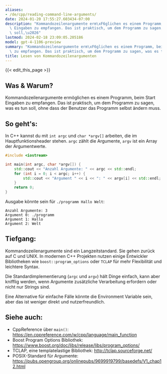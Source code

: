 ```yaml
---
aliases:
- /de/cpp/reading-command-line-arguments/
date: 2024-01-20 17:55:27.603434-07:00
description: "Kommandozeilenargumente erm\xF6glichen es einem Programm, beim Start\
  \ Eingaben zu empfangen. Das ist praktisch, um dem Programm zu sagen, was es tun\
  \ soll,\u2026"
lastmod: 2024-02-18 23:09:05.205186
model: gpt-4-1106-preview
summary: "Kommandozeilenargumente erm\xF6glichen es einem Programm, beim Start Eingaben\
  \ zu empfangen. Das ist praktisch, um dem Programm zu sagen, was es tun soll,\u2026"
title: Lesen von Kommandozeilenargumenten
---
```


{{< edit_this_page >}}

## Was & Warum?
Kommandozeilenargumente ermöglichen es einem Programm, beim Start Eingaben zu empfangen. Das ist praktisch, um dem Programm zu sagen, was es tun soll, ohne dass der Benutzer das Programm selbst ändern muss.

## So geht's:
In C++ kannst du mit `int argc` und `char *argv[]` arbeiten, die im Hauptfunktionsheader stehen. `argc` zählt die Argumente, `argv` ist ein Array der Argumentwerte.

```C++
#include <iostream>

int main(int argc, char *argv[]) {
    std::cout << "Anzahl Argumente: " << argc << std::endl;
    for (int i = 0; i < argc; i++) {
        std::cout << "Argument " << i << ": " << argv[i] << std::endl;
    }
    return 0;
}
```

Ausgabe könnte sein für `./programm Hallo Welt`:
```
Anzahl Argumente: 3
Argument 0: ./programm
Argument 1: Hallo
Argument 2: Welt
```

## Tiefgang:
Kommandozeilenargumente sind ein Langzeitstandard. Sie gehen zurück auf C und UNIX. In modernen C++ Projekten nutzen einige Entwickler Bibliotheken wie `boost::program_options` oder `TCLAP` für mehr Flexibilität und leichtere Syntax.

Die Standardimplementierung (`argc` und `argv`) hält Dinge einfach, kann aber knifflig werden, wenn Argumente zusätzliche Verarbeitung erfordern oder nicht nur Strings sind.

Eine Alternative für einfache Fälle könnte die Environment Variable sein, aber das ist weniger direkt und nutzerfreundlich.

## Siehe auch:
- CppReference über `main()`: https://en.cppreference.com/w/cpp/language/main_function
- Boost Program Options Bibliothek: https://www.boost.org/doc/libs/release/libs/program_options/
- TCLAP, eine templatelastige Bibliothek: http://tclap.sourceforge.net/
- POSIX-Standard für Argumente: https://pubs.opengroup.org/onlinepubs/9699919799/basedefs/V1_chap12.html
